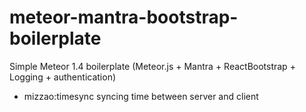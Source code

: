 # meteor-mantra-bootstrap-boilerplate
Simple Meteor 1.4 boilerplate (Meteor.js + Mantra + ReactBootstrap + Logging + authentication)

- mizzao:timesync syncing time between server and client
